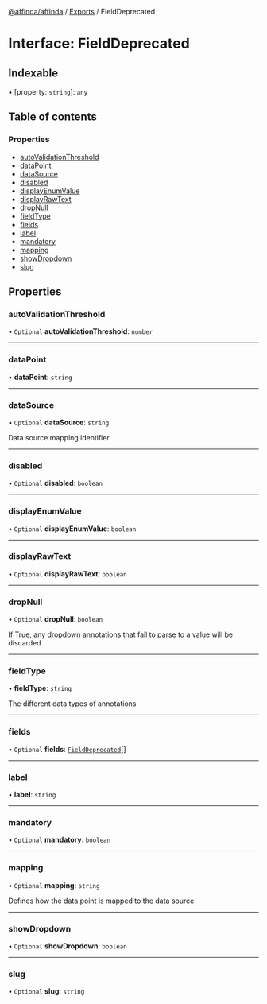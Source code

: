 [@affinda/affinda](../README.md) / [Exports](../modules.md) / FieldDeprecated

# Interface: FieldDeprecated

## Indexable

▪ [property: `string`]: `any`

## Table of contents

### Properties

- [autoValidationThreshold](FieldDeprecated.md#autovalidationthreshold)
- [dataPoint](FieldDeprecated.md#datapoint)
- [dataSource](FieldDeprecated.md#datasource)
- [disabled](FieldDeprecated.md#disabled)
- [displayEnumValue](FieldDeprecated.md#displayenumvalue)
- [displayRawText](FieldDeprecated.md#displayrawtext)
- [dropNull](FieldDeprecated.md#dropnull)
- [fieldType](FieldDeprecated.md#fieldtype)
- [fields](FieldDeprecated.md#fields)
- [label](FieldDeprecated.md#label)
- [mandatory](FieldDeprecated.md#mandatory)
- [mapping](FieldDeprecated.md#mapping)
- [showDropdown](FieldDeprecated.md#showdropdown)
- [slug](FieldDeprecated.md#slug)

## Properties

### autoValidationThreshold

• `Optional` **autoValidationThreshold**: `number`

___

### dataPoint

• **dataPoint**: `string`

___

### dataSource

• `Optional` **dataSource**: `string`

Data source mapping identifier

___

### disabled

• `Optional` **disabled**: `boolean`

___

### displayEnumValue

• `Optional` **displayEnumValue**: `boolean`

___

### displayRawText

• `Optional` **displayRawText**: `boolean`

___

### dropNull

• `Optional` **dropNull**: `boolean`

If True, any dropdown annotations that fail to parse to a value will be discarded

___

### fieldType

• **fieldType**: `string`

The different data types of annotations

___

### fields

• `Optional` **fields**: [`FieldDeprecated`](FieldDeprecated.md)[]

___

### label

• **label**: `string`

___

### mandatory

• `Optional` **mandatory**: `boolean`

___

### mapping

• `Optional` **mapping**: `string`

Defines how the data point is mapped to the data source

___

### showDropdown

• `Optional` **showDropdown**: `boolean`

___

### slug

• `Optional` **slug**: `string`

